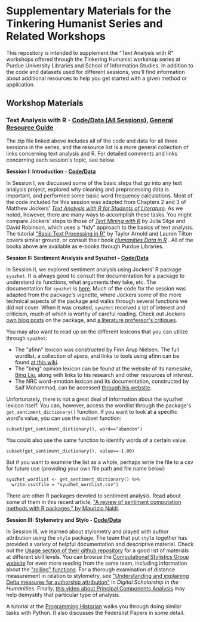 
# Supplementary Materials for the Tinkering Humanist Series and Related Workshops


This repository is intended to supplement the "Text Analysis with R" workshops offered through the Tinkering Humanist workshop series at Purdue University Libraries and School of Information Studies. In addition to the code and datasets used for different sessions, you'll find information about additional resources to help you get started with a given method or application. 

## Workshop Materials

### Text Analysis with R - [Code/Data (All Sessions)](), [General Resource Guide](~/generalResourceGuide.html)
The zip file linked above includes all of the code and data for all three sessions in the series, and the resource list is a more general collection of links concerning text analysis and R. For detailed comments and links concerning each session's topic, see below.

**Session I: Introduction - [Code/Data](~/sessionOneFiles.zip)**


In Session I, we discussed some of the basic steps that go into any text analysis project, explored why cleaning and preprocessing data is important, and performed some basic word frequency calculations. Most of the code included for this session was adapted from Chapters 2 and 3 of Matthew Jockers' [*Text Analysis with R for Students of Literature*](https://purdue-primo-prod.hosted.exlibrisgroup.com/primo-explore/fulldisplay?docid=PURDUE_ALMA51683474750001081&context=L&vid=PURDUE&search_scope=everything&tab=default_tab&lang=en_US). As we noted, however, there are many ways to accomplish these tasks. You might compare Jockers' steps to those of [*Text Mining with R*](https://purdue-primo-prod.hosted.exlibrisgroup.com/primo-explore/fulldisplay?docid=PURDUE_ALMA51719072750001081&context=L&vid=PURDUE&search_scope=everything&tab=default_tab&lang=en_US) by Julia Silge and David Robinson, which uses a "tidy" approach to the basics of text analysis. The tutorial ["Basic Text Processing in R"](https://programminghistorian.org/en/lessons/basic-text-processing-in-r) by Taylor Arnold and Lauren Tilton covers similar ground, or consult their book [*Humanities Data in R*](https://purdue-primo-prod.hosted.exlibrisgroup.com/primo-explore/fulldisplay?docid=PURDUE_ALMA51719072750001081&context=L&vid=PURDUE&search_scope=everything&tab=default_tab&lang=en_US) . All of the books above are available as e-books through Purdue Libraries.

**Session II: Sentiment Analysis and Syuzhet - [Code/Data](~/sessionTwoFiles.zip)**


In Session II, we explored sentiment analysis using Jockers' R package `syuzhet`. It is always good to consult the documentation for a package to understand its functions, what arguments they take, etc. The documentation for `syuzhet` is [here](https://www.rdocumentation.org/packages/syuzhet/versions/1.0.4). Much of the code for the session was adapted from the package's vignette, where Jockers some of the more technical aspects of the package and walks through several functions we did not cover. When it was created, `syuzhet` received a lot of interest and criticism, much of which is worthy of careful reading. Check out Jockers [own blog posts](http://www.matthewjockers.net//?s=syuzhet&search=Go) on the package, and [a literature professor's critiques](https://annieswafford.wordpress.com/syuzhet-blog-posts/).

You may also want to read up on the different lexicons that you can utilize through `syuzhet`:

* The "afinn" lexicon was constructed by Finn Arup Nielsen. The full wordlist, a collection of apers, and links to tools using afinn can be found [at this wiki](http://neuro.compute.dtu.dk/wiki/AFINN). 
* The "bing" opinion lexicon can be found at the website of its namesake, [Bing Liu](https://www.cs.uic.edu/~liub/FBS/sentiment-analysis.html), along with links to his research and other resources of interest. 
* The NRC word-emotion lexicon and its documentation, constructed by Saif Mohammad, can be accessed [through his website](http://saifmohammad.com/WebPages/NRC-Emotion-Lexicon.htm). 

Unfortunately, there is not a great deal of information about the syuzhet lexicon itself. You can, however, access the wordlist through the package's `get_sentiment_dictionary()` function. If you want to look at a specific word's value, you can use the subset function:

`subset(get_sentiment_dictionary(), word=="abandon")`

You could also use the same function to identify words of a certain value.

`subset(get_sentiment_dictionary(), value==-1.00)`

But if you want to examine the list as a whole, perhaps write the file to a csv for future use (providing your own file path and file name below)
```
syuzhet_wordlist <- get_sentiment_dictionary() %>%
  write.csv(file = "syuzhet_wordlist.csv")
```
There are other R packages devoted to sentiment analysis. Read about some of them in this recent article, ["A review of sentiment computation methods with R packages," by Maurizio Naldi](https://arxiv.org/pdf/1901.08319.pdf).


**Session III: Stylometry and Stylo - [Code/Data]()**


In Session III, we learned about stylometry and played with author attribution using the `stylo` package. The team that put `stylo` together has provided a variety of helpful documentation and descriptive material. Check out the [Usage section of their github repository](https://github.com/computationalstylistics/stylo#usage) for a good list of materials at different skill levels. You can browse the [Computational Stylistics Group website](https://computationalstylistics.github.io) for even more reading from the same team, including information about the ["rolling" functions](https://sites.google.com/site/computationalstylistics/projects/testing-rolling-stylometry). For a thorough examination of distance measurement in relation to stylometry, see ["Understanding and explaining Delta measures for authorship attribution"](https://doi.org/10.1093/llc/fqx023) in *Digital Scholarship in the Humanities*. Finally, [this video about Principal Components Analysis](https://www.youtube.com/watch?v=jZ532ucT6Ik) may help demystify that particular type of analysis.

A tutorial at the [Programming Historian](https://programminghistorian.org/en/lessons/introduction-to-stylometry-with-python) walks you through doing similar tasks with Python. It also discusses the Federalist Papers in some detail.  






